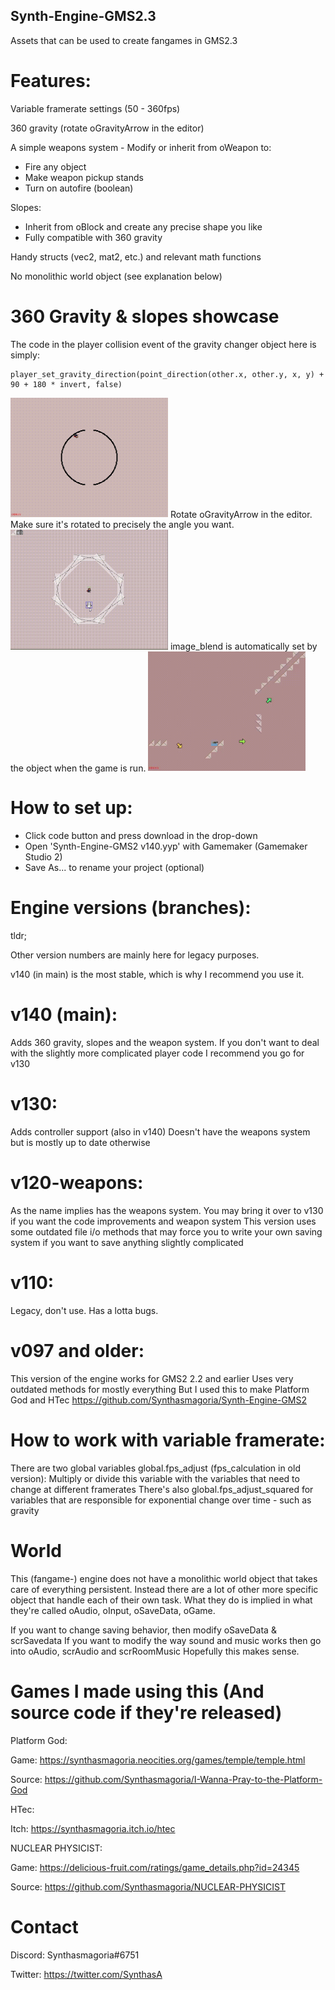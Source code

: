 ## Synth-Engine-GMS2.3
Assets that can be used to create fangames in GMS2.3

# Features:
Variable framerate settings (50 - 360fps)

360 gravity (rotate oGravityArrow in the editor)

A simple weapons system - Modify or inherit from oWeapon to:
 - Fire any object
 - Make weapon pickup stands
 - Turn on autofire (boolean)

Slopes:
 - Inherit from oBlock and create any precise shape you like
 - Fully compatible with 360 gravity

Handy structs (vec2, mat2, etc.) and relevant math functions

No monolithic world object (see explanation below)

# 360 Gravity & slopes showcase

The code in the player collision event of the gravity changer object here is simply:
```
player_set_gravity_direction(point_direction(other.x, other.y, x, y) + 90 + 180 * invert, false)
```
<img src="https://raw.githubusercontent.com/Synthasmagoria/Synth-Engine-GMS2.3/main/readme/360-Gravity-Hollow-Planet.gif" width="50%" />
Rotate oGravityArrow in the editor. Make sure it's rotated to precisely the angle you want.
<img src="https://raw.githubusercontent.com/Synthasmagoria/Synth-Engine-GMS2.3/main/readme/Setting-up-gravity-arrows.gif" width="50%" />
image_blend is automatically set by the object when the game is run.
<img src="https://raw.githubusercontent.com/Synthasmagoria/Synth-Engine-GMS2.3/main/readme/Shooty.gif" width="50%" />

# How to set up:
 - Click code button and press download in the drop-down
 - Open 'Synth-Engine-GMS2 v140.yyp' with Gamemaker (Gamemaker Studio 2)
 - Save As... to rename your project (optional)

# Engine versions (branches):
tldr;

Other version numbers are mainly here for legacy purposes.

v140 (in main) is the most stable, which is why I recommend you use it.

# v140 (main):
Adds 360 gravity, slopes and the weapon system.
If you don't want to deal with the slightly more complicated player code I recommend you go for v130

# v130:
Adds controller support (also in v140)
Doesn't have the weapons system but is mostly up to date otherwise

# v120-weapons:
As the name implies has the weapons system. You may bring it over to v130 if you want the code improvements and weapon system
This version uses some outdated file i/o methods that may force you to write your own saving system if you
want to save anything slightly complicated

# v110:
Legacy, don't use. Has a lotta bugs.

# v097 and older:
This version of the engine works for GMS2 2.2 and earlier
Uses very outdated methods for mostly everything
But I used this to make Platform God and HTec
https://github.com/Synthasmagoria/Synth-Engine-GMS2

# How to work with variable framerate:
There are two global variables
global.fps_adjust (fps_calculation in old version):
Multiply or divide this variable with the variables that need to change at different framerates
There's also global.fps_adjust_squared for variables that are responsible for
exponential change over time - such as gravity

# World
This (fangame-) engine does not have a monolithic world object that takes care of everything persistent.
Instead there are a lot of other more specific object that handle each of their own task.
What they do is implied in what they're called oAudio, oInput, oSaveData, oGame.

If you want to change saving behavior, then modify oSaveData & scrSavedata
If you want to modify the way sound and music works then go into oAudio, scrAudio and scrRoomMusic
Hopefully this makes sense.

# Games I made using this (And source code if they're released)
Platform God:

Game: https://synthasmagoria.neocities.org/games/temple/temple.html

Source: https://github.com/Synthasmagoria/I-Wanna-Pray-to-the-Platform-God


HTec:

Itch: https://synthasmagoria.itch.io/htec


NUCLEAR PHYSICIST:

Game: https://delicious-fruit.com/ratings/game_details.php?id=24345

Source: https://github.com/Synthasmagoria/NUCLEAR-PHYSICIST

# Contact
Discord: Synthasmagoria#6751

Twitter: https://twitter.com/SynthasA

